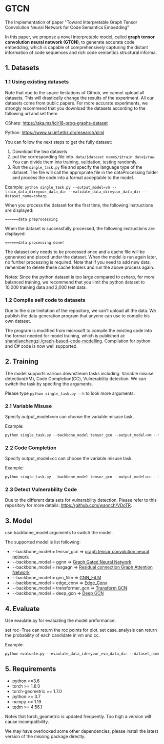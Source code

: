# GTCN

The Implementation of paper "Toward Interpretable Graph Tensor Convolution Neural Network for Code Semantics Embedding"

In this paper, we propose a novel interpretable model, called **graph tensor convolution neural network (GTCN)**, to generate accurate code embedding, which is capable of comprehensively capturing the distant information of code sequences and rich code semantics structural informa.

## 1. Datasets

### 1.1 Using existing datasets

Note that due to the space limitations of Github, we cannot upload all datasets. This will drastically change the results of the experiment. All our datasets come from public papers. For more accurate experiments, we strongly recommend that you download the datasets according to the following url and set them:

CSharp: https://aka.ms/iclr18-prog-graphs-dataset

Python: https://www.sri.inf.ethz.ch/research/plml

You can follow the next steps to get the fully dataset:

1. Download the two datasets
2. put the corresponding file into: ```data/$dataset name$/$train data$/raw```. You can divide them into training, validation, testing randomly.
3. Run the ```single_task.py``` file and specify the language type of the dataset. The file will call the appropriate file in the dataProcessing folder and process the code into a format acceptable to the model.

Example:
```python single_task.py --output_model=vm --train_data_dir=your_data_dir --validate_data_dir=your_data_dir --dataset_name=csharp```

When you process the dataset for the first time, the following instructions are displayed:

```======data preprocessing```

When the dataset is successfully processed, the following instructions are displayed: 

```======data processing done!```


The dataset only needs to be processed once and a cache file will be generated and placed under the dataset. When the model is run again later, no further processing is required. Note that if you need to add new data, remember to delete these cache folders and run the above process again.

Notes: Since the python dataset is too large compared to csharp, for more balanced training, we recommend that you limit the python dataset to 10,000 training data and 2,000 test data.

### 1.2 Compile self code to datasets

Due to the size limitation of the repository, we can't upload all the data. We publish the data generation program that anyone can use to compile his own dataset.

The program is  modified from microsoft to compile the existing code into the format needed for model training, which is published at: [shandianchengzi
/graph-based-code-modelling](https://github.com/shandianchengzi/graph-based-code-modelling/tree/shan).
Compilation for python and C# code is now well supported.

## 2. Training

The model supports various downstream tasks including: Variable misuse detection(VM), Code Completion(CC), Vulnerability detection. We can switch the task by specifing the arguments.

Please type ```python single_task.py --h``` to look more arguments.

### 2.1 Variable Misuse

Specify output_model=vm can choose the variable misuse task.

Example:
```python
python single_task.py --backbone_model tensor_gcn --output_model=vm --train_data_dir=your_data_dir --validate_data_dir=your_data_dir --dataset_name=csharp  --result_dir=./result
```

### 2.2 Code Completion

Specify output_model=cc can choose the variable misuse task.

Example:
```python
python single_task.py --backbone_model tensor_gcn --output_model=cc --train_data_dir=your_data_dir --validate_data_dir=your_data_dir --dataset_name=python  --result_dir=./result
```

### 2.3 Detect Vulnerability Code

Due to the different data sets for vulnerability detection. Please refer to this repository for more details: https://github.com/wannch/VDoTR.


## 3. Model

use backbone_model arguments to switch the model.

The supported model is list following:
+ --backbone_model = tensor_gcn => [graph tensor convolution neural network](.)
+ --backbone_model = ggnn => [Graph Gated Neural Network](https://arxiv.org/abs/1511.05493)
+ --backbone_model = resgagn => [Residual connection Graph Attention Network](https://onlinelibrary.wiley.com/doi/abs/10.1002/spe.3094)
+ --backbone_model = gnn_film => [GNN_FiLM](https://arxiv.org/abs/1906.12192)
+ --backbone_model = edge_conv => [Edge_Conv](https://arxiv.org/pdf/1801.07829.pdf)
+ --backbone_model = transformer_gcn => [Transform GCN](Transformer_GCN)
+ --backbone_model = deep_gcn => [Deep GCN](https://arxiv.org/abs/1904.03751)

## 4. Evaluate

Use evaulate.py for evaluating the model preformance.

set roc=True can return the roc points for plot.
set case_analysis can return the probability of each candidate in vm and cc.

Example:
```python
python evaluate.py --evaulate_data_idr=your_eva_data_dir --dataset_name=csharp --load_model_file=your_model_checkpoint --roc=True --case_analysis=True
```
## 5. Requirements

* python >=3.6
* torch >= 1.8.0
* torch-geometric  == 1.7.0
* python >= 3.7
* numpy >= 1.19
* tqdm >= 4.56.1

Notes that torch_geometric is updated frequently. Too high a version will cause incompatibility.

We may have overlooked some other dependencies, please install the latest version of the missing package directly.
